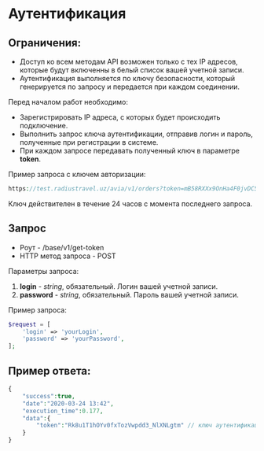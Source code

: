 Аутентификация
==============

Ограничения:
------------

* Доступ ко всем методам API возможен только с тех IP адресов, которые будут включенны в белый список вашей учетной записи.
* Аутентификация выполняется по ключу безопасности, который генерируется по запросу и передается при каждом соединении.

Перед началом работ необходимо:

* Зарегистрировать IP адреса, с которых будет происходить подключение.
* Выполнить запрос ключа аутентификации, отправив логин и пароль, полученные при регистрации в системе.
* При каждом запросе передавать полученный ключ в параметре **token**. 

Пример запроса с ключем авторизации:

```php
https://test.radiustravel.uz/avia/v1/orders?token=mB58RXXx9OnHa4F0jvDC5RJ1lAzjUqt2
```

Ключ действителен в течение 24 часов с момента последнего запроса.

Запрос
------

* Роут - /base/v1/get-token
* HTTP метод запроса - POST

Параметры запроса:

1. **login** - *string*, обязательный. Логин вашей учетной записи.
2. **password** - *string*, обязательный. Пароль вашей учетной записи.

Пример запроса:

```php
$request = [
    'login' => 'yourLogin',
    'password' => 'yourPassword',
];
```

Пример ответа:
--------------

```php
{
    "success":true,
    "date":"2020-03-24 13:42",
    "execution_time":0.177,
    "data":{
        "token":"Rk8u1T1hOYv0fxTozVwpdd3_NlXNLgtm" // ключ аутентификации
    }
}
```